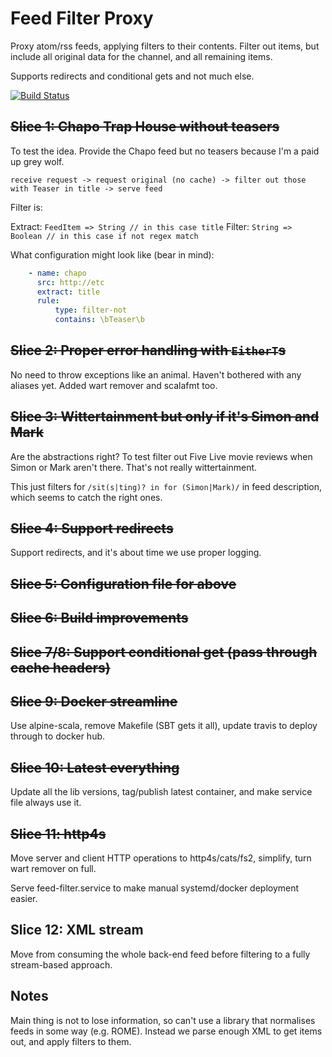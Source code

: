 # Feed Filter Proxy

Proxy atom/rss feeds, applying filters to their contents. Filter out
items, but include all original data for the channel, and all
remaining items.

Supports redirects and conditional gets and not much else.

[![Build Status](https://travis-ci.org/eddsteel/feed-filter.svg?branch=master)](https://travis-ci.org/eddsteel/feed-filter)

## ~~Slice 1: Chapo Trap House without teasers~~

To test the idea. Provide the Chapo feed but no teasers because I'm a paid up grey wolf.

```
receive request -> request original (no cache) -> filter out those with Teaser in title -> serve feed
```

Filter is:

Extract: `FeedItem => String // in this case title`
Filter: `String => Boolean // in this case if not regex match`

What configuration might look like (bear in mind):

```yaml
    - name: chapo
      src: http://etc
      extract: title
      rule:
          type: filter-not
          contains: \bTeaser\b
```

## ~~Slice 2: Proper error handling with `EitherT`s~~

No need to throw exceptions like an animal. Haven't bothered with any
aliases yet. Added wart remover and scalafmt too.

## ~~Slice 3: Wittertainment but only if it's Simon and Mark~~

Are the abstractions right? To test filter out Five Live movie reviews
when Simon or Mark aren't there. That's not really wittertainment.

This just filters for `/sit(s|ting)? in for (Simon|Mark)/` in feed
description, which seems to catch the right ones.

## ~~Slice 4: Support redirects~~

Support redirects, and it's about time we use proper logging.

## ~~Slice 5: Configuration file for above~~
## ~~Slice 6: Build improvements~~
## ~~Slice 7/8: Support conditional get (pass through cache headers)~~
## ~~Slice 9: Docker streamline~~
Use alpine-scala, remove Makefile (SBT gets it all), update travis to
deploy through to docker hub.
## ~~Slice 10: Latest everything~~
Update all the lib versions, tag/publish latest container, and make service file always use it.

## ~~Slice 11: http4s~~
Move server and client HTTP operations to http4s/cats/fs2, simplify,
turn wart remover on full.

Serve feed-filter.service to make manual systemd/docker deployment easier.

## Slice 12: XML stream

Move from consuming the whole back-end feed before filtering to a
fully stream-based approach.


## Notes

Main thing is not to lose information, so can't use a library that
normalises feeds in some way (e.g. ROME). Instead we parse enough XML
to get items out, and apply filters to them.
